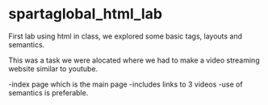# spartaglobal_html_lab
First lab using html in class, we explored some basic tags, layouts and semantics.

This was a task we were alocated where we had to make a video streaming website similar to youtube.

-index page which is the main page
  -includes links to 3 videos
  -use of semantics is preferable.
  
